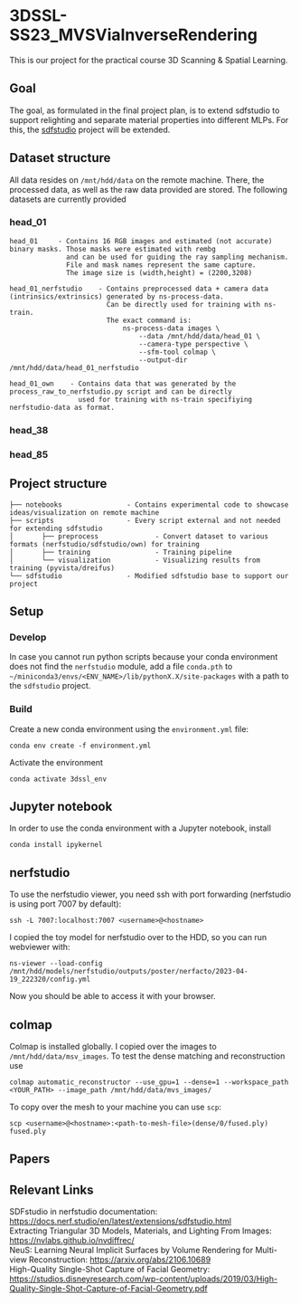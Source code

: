# 3DSSL-SS23_MVSViaInverseRendering

This is our project for the practical course 3D Scanning & Spatial Learning.

## Goal

The goal, as formulated in the final project plan, is to extend sdfstudio to support relighting and separate
material properties into different MLPs. For this, the [sdfstudio](https://github.com/autonomousvision/sdfstudio) project
will be extended.

## Dataset structure

All data resides on `/mnt/hdd/data` on the remote machine. There, the processed data, as well as the raw data provided
are stored. The following datasets are currently provided

### head_01

```
head_01     - Contains 16 RGB images and estimated (not accurate) binary masks. Those masks were estimated with rembg
              and can be used for guiding the ray sampling mechanism.
              File and mask names represent the same capture.
              The image size is (width,height) = (2200,3208)
              
head_01_nerfstudio    - Contains preprocessed data + camera data (intrinsics/extrinsics) generated by ns-process-data.
                        Can be directly used for training with ns-train.
                        The exact command is:
                            ns-process-data images \
                                --data /mnt/hdd/data/head_01 \
                                --camera-type perspective \
                                --sfm-tool colmap \
                                --output-dir /mnt/hdd/data/head_01_nerfstudio
              
head_01_own    - Contains data that was generated by the process_raw_to_nerfstudio.py script and can be directly
                 used for training with ns-train specifiying nerfstudio-data as format.
```

### head_38


### head_85


## Project structure

```
├── notebooks                - Contains experimental code to showcase ideas/visualization on remote machine
├── scripts                  - Every script external and not needed for extending sdfstudio
│       ├── preprocess              - Convert dataset to various formats (nerfstudio/sdfstudio/own) for training
│       ├── training                - Training pipeline
│       └── visualization           - Visualizing results from training (pyvista/dreifus)
└── sdfstudio                - Modified sdfstudio base to support our project
```

## Setup
### Develop
In case you cannot run python scripts because your conda environment does not find the `nerfstudio` module, add a file
`conda.pth` to `~/miniconda3/envs/<ENV_NAME>/lib/pythonX.X/site-packages` with a path to the `sdfstudio` project.

### Build
Create a new conda environment using the `environment.yml` file:

```
conda env create -f environment.yml
```

Activate the environment

```
conda activate 3dssl_env
```

## Jupyter notebook

In order to use the conda environment with a Jupyter notebook, install 

```
conda install ipykernel
```

## nerfstudio

To use the nerfstudio viewer, you need ssh with port forwarding (nerfstudio is using port 7007 by default):

```
ssh -L 7007:localhost:7007 <username>@<hostname>
```

I copied the toy model for nerfstudio over to the HDD, so you can run webviewer with:

```
ns-viewer --load-config /mnt/hdd/models/nerfstudio/outputs/poster/nerfacto/2023-04-19_222320/config.yml
```

Now you should be able to access it with your browser.


## colmap

Colmap is installed globally. I copied over the images to `/mnt/hdd/data/msv_images`. To test the dense matching and reconstruction use

```
colmap automatic_reconstructor --use_gpu=1 --dense=1 --workspace_path <YOUR_PATH> --image_path /mnt/hdd/data/mvs_images/
```

To copy over the mesh to your machine you can use `scp`:

```
scp <username>@<hostname>:<path-to-mesh-file>(dense/0/fused.ply) fused.ply
```

## Papers

## Relevant Links

SDFstudio in nerfstudio documentation: https://docs.nerf.studio/en/latest/extensions/sdfstudio.html <br />
Extracting Triangular 3D Models, Materials, and Lighting From Images: https://nvlabs.github.io/nvdiffrec/ <br />
NeuS: Learning Neural Implicit Surfaces by Volume Rendering for Multi-view Reconstruction: https://arxiv.org/abs/2106.10689 <br />
High-Quality Single-Shot Capture of Facial Geometry: https://studios.disneyresearch.com/wp-content/uploads/2019/03/High-Quality-Single-Shot-Capture-of-Facial-Geometry.pdf